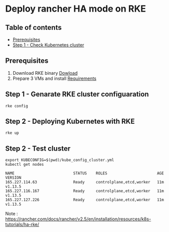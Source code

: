 # Deploy rancher HA mode on RKE
## Table of contents
  - [Prerequisites](#prerequisites)
  - [Step 1 - Check Kubernetes cluster](#step-1---check-kubernetes-cluster)
## Prerequisites
1. Download RKE binary [Dowload](https://rancher.com/docs/rke/latest/en/installation/#download-the-rke-binary)
2. Prepare 3 VMs and install [Requirements](https://rancher.com/docs/rke/latest/en/os/)
## Step 1 - Genarate RKE cluster configuaration
```shell
rke config
```
## Step 2 - Deploying Kubernetes with RKE
```shell
rke up
```

## Step 2 - Test cluster
```shell
export KUBECONFIG=$(pwd)/kube_config_cluster.yml
kubectl get nodes

NAME                          STATUS    ROLES                      AGE       VERSION
165.227.114.63                Ready     controlplane,etcd,worker   11m       v1.13.5
165.227.116.167               Ready     controlplane,etcd,worker   11m       v1.13.5
165.227.127.226               Ready     controlplane,etcd,worker   11m       v1.13.5
```
Note : https://rancher.com/docs/rancher/v2.5/en/installation/resources/k8s-tutorials/ha-rke/
